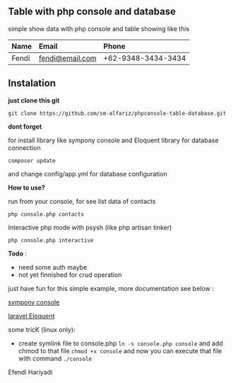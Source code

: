 Table with php console and database
-----------------------
simple show data with php console and table
showing like this

| Name    | Email     | Phone
| :------------- | :------------- | :-------------
| Fendi       | fendi@email.com       | +62-9348-3434-3434

Instalation
-----------
__just clone this git__

```
git clone https://github.com/sm-alfariz/phpconsole-table-database.git
```

__dont forget__

for install library like sympony console and Eloquent library for database connection

```
composer update
```
and change config/app.yml for database configuration


__How to use?__

run from your console, for see list data of contacts

```php console.php contacts ```

Interactive php mode with psysh (like php artisan tinker)

```
php console.php interactive
```


__Todo__ :

* need some auth maybe
* not yet finnished for crud operation

just have fun for this simple example, more documentation
see below :

[sympony console](http://symfony.com/doc/current/components/console.html)


[laravel Eloquent](https://laravel.com/docs/5.3/eloquent)

some tricK (linux only):

* create symlink file to console.php  `ln -s console.php console` and add chmod to that file `chmod +x console` and now you can execute that file with command `./console`

Efendi Hariyadi
